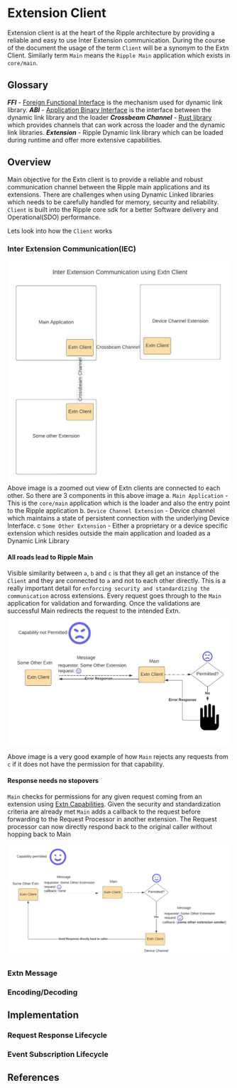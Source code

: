 # Extension Client
Extension client is at the heart of the Ripple architecture by providing a reliable and easy to use Inter Extension communication. During the course of the document the usage of the term `Client` will be a synonym to the Extn Client. Similarly term `Main` means the `Ripple Main` application which exists in `core/main`.

## Glossary
__*FFI*__ - [Foreign Functional Interface](https://en.wikipedia.org/wiki/Foreign_function_interface) is the mechanism used for dynamic link library.
__*ABI*__ - [Application Binary Interface](https://en.wikipedia.org/wiki/Application_binary_interface) is the interface between the dynamic link library and the loader
__*Crossbeam Channel*__ - [Rust library](https://docs.rs/crossbeam/latest/crossbeam/channel/index.html) which provides channels that can work across the loader and the dynamic link libraries.
__*Extension*__ - Ripple Dynamic link library which can be loaded during runtime and offer more extensive capabilities. 

## Overview
Main objective for the Extn client is to provide a reliable and robust communication channel between the  Ripple main applications and its extensions. There are challenges when using Dynamic Linked libraries which needs to be carefully handled for memory, security and reliability. `Client` is built into the Ripple core sdk for a better Software delivery and Operational(SDO) performance.

Lets look into how the `Client` works

### Inter Extension Communication(IEC)
![Inter Extension Communication](./images/IEC.jpeg)
Above image is a zoomed out view of Extn clients are connected to each other. So there are 3 components in this above image
a. `Main Application` - This is the `core/main` application which is the loader and also the entry point to the Ripple application
b. `Device Channel Extension` - Device channel which maintains a state of persistent connection with the underlying Device Interface.
c `Some Other Extension` - Either a proprietary or a device specific extension which resides outside the main application and loaded as a Dynamic Link Library

#### All roads lead to Ripple Main
Visible similarity between `a`, `b` and `c` is that they all get an instance of the `Client` and they are connected to `a` and not to each other directly. This is a really important detail for `enforcing security and standardizing the communication` across extensions. Every request goes through to the `Main` application for validation and forwarding. Once the validations are successful Main redirects the request to the intended Extn.
![Capability Not Permitted](./images/capnotpermitted.jpeg)

Above image is a very good example of how `Main` rejects any requests from `c` if it does not have the permission for that capability.

#### Response needs no stopovers
`Main` checks for permissions for any given request coming from an extension using [Extn Capabilities](./capabilities.md). Given the security and standardization criteria are already met `Main` adds a callback to the request before forwarding to the Request Processor in another extension. The Request processor can now directly respond back to the original caller without hopping back to Main

![Capability Permitted](./images/cappermitted.jpeg)

### Extn Message
### Encoding/Decoding

## Implementation

### Request Response Lifecycle

### Event Subscription Lifecycle

## References
